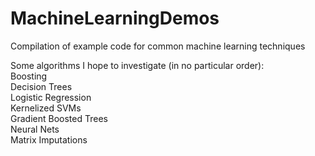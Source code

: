 # MachineLearningDemos
Compilation of example code for common machine learning techniques

Some algorithms I hope to investigate (in no particular order):  
Boosting  
Decision Trees  
Logistic Regression  
Kernelized SVMs  
Gradient Boosted Trees  
Neural Nets  
Matrix Imputations    
